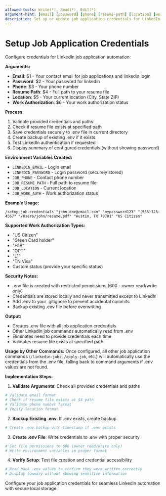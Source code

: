 ```yaml
---
allowed-tools: Write(*), Read(*), Edit(*)
argument-hint: [email] [password] [phone] [resume-path] [location] [work-auth]
description: Set up or update job application credentials for LinkedIn automation
---
```


# Setup Job Application Credentials

Configure credentials for LinkedIn job application automation:

**Arguments:**
- **Email**: $1 - Your contact email for job applications and linkedin login
- **Password**: $2 - Your password for linkedin
- **Phone**: $3 - Your phone number  
- **Resume Path**: $4 - Full path to your resume file
- **Location**: $5 - Your current location (City, State ZIP)
- **Work Authorization**: $6 - Your work authorization status

**Process:**
1. Validate provided credentials and paths
2. Check if resume file exists at specified path
3. Save credentials securely to .env file in current directory
4. Create backup of existing .env if it exists
5. Test LinkedIn authentication if requested
6. Display summary of configured credentials (without showing password)

**Environment Variables Created:**
- `LINKEDIN_EMAIL` - Login email
- `LINKEDIN_PASSWORD` - Login password (securely stored)
- `JOB_PHONE` - Contact phone number
- `JOB_RESUME_PATH` - Full path to resume file
- `JOB_LOCATION` - Current location
- `JOB_WORK_AUTH` - Work authorization status

**Example Usage:**
```
/setup-job-credentials "john.doe@email.com" "mypassword123" "(555)123-4567" "/Users/john/resume.pdf" "Austin, TX 78701" "US Citizen"
```

**Supported Work Authorization Types:**
- "US Citizen"
- "Green Card holder" 
- "H1B"
- "OPT"
- "L1"
- "TN Visa"
- Custom status (provide your specific status)

**Security Notes:**
- .env file is created with restricted permissions (600 - owner read/write only)
- Credentials are stored locally and never transmitted except to LinkedIn
- Add .env to your .gitignore to prevent accidental commits
- Backup existing .env file before overwriting

**Output:**
- Creates .env file with all job application credentials
- Other LinkedIn job commands automatically read from .env
- Eliminates need to provide credentials each time
- Validates resume file exists at specified path

**Usage by Other Commands:**
Once configured, all other job application commands (`/linkedin-jobs`, `/apply-job`, etc.) will automatically use the credentials from the .env file, falling back to command arguments if .env values are not found.

**Implementation Steps:**

1. **Validate Arguments**: Check all provided credentials and paths
```bash
# Validate email format
# Check if resume file exists at $4 path
# Validate phone number format
# Verify location format
```

2. **Backup Existing .env**: If .env exists, create backup
```bash
# Create .env.backup with timestamp if .env exists
```

3. **Create .env File**: Write credentials to .env with proper security
```bash
# Set file permissions to 600 (owner read/write only)
# Write environment variables in proper format
```

4. **Verify Setup**: Test file creation and credential accessibility
```bash
# Read back .env values to confirm they were written correctly
# Display summary without showing sensitive information
```

Configure your job application credentials for seamless LinkedIn automation with secure local storage.